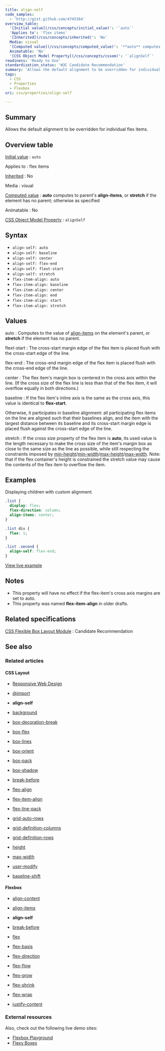 ```yaml
---
title: align-self
code_samples:
  - 'http://gist.github.com/4745364'
overview_table:
  '[Initial value](/css/concepts/initial_value)': '`auto`'
  'Applies to': 'flex items'
  '[Inherited](/css/concepts/inherited)': 'No'
  Media: visual
  '[Computed value](/css/concepts/computed_value)': '**auto** computes to parent''s **align-items**, or **stretch** if the element has no parent; otherwise as specified'
  Animatable: 'No'
  '[CSS Object Model Property](/css/concepts/cssom)': '`alignSelf`'
readiness: 'Ready to Use'
standardization_status: 'W3C Candidate Recommendation'
summary: 'Allows the default alignment to be overridden for individual flex items.'
tags:
  - CSS
  - Properties
  - Flexbox
uri: css/properties/align-self

---
```

## Summary

Allows the default alignment to be overridden for individual flex items.

## Overview table

[Initial value](/css/concepts/initial_value)
:   `auto`

Applies to
:   flex items

[Inherited](/css/concepts/inherited)
:   No

Media
:   visual

[Computed value](/css/concepts/computed_value)
:   **auto** computes to parent's **align-items**, or **stretch** if the element has no parent; otherwise as specified

Animatable
:   No

[CSS Object Model Property](/css/concepts/cssom)
:   `alignSelf`

## Syntax

-   `align-self: auto`
-   `align-self: baseline`
-   `align-self: center`
-   `align-self: flex-end`
-   `align-self: flext-start`
-   `align-self: stretch`
-   `flex-item-align: auto`
-   `flex-item-align: baseline`
-   `flex-item-align: center`
-   `flex-item-align: end`
-   `flex-item-align: start`
-   `flex-item-align: stretch`

## Values

auto
:   Computes to the value of [align-items](/css/properties/align-items) on the element's parent, or **stretch** if the element has no parent.

flext-start
:   The cross-start margin edge of the flex item is placed flush with the cross-start edge of the line.

flex-end
:   The cross-end margin edge of the flex item is placed flush with the cross-end edge of the line.

center
:   The flex item's margin box is centered in the cross axis within the line. (If the cross size of the flex line is less than that of the flex item, it will overflow equally in both directions.)

baseline
:   If the flex item's inline axis is the same as the cross axis, this value is identical to **flex-start**.

Otherwise, it participates in baseline alignment: all participating flex items on the line are aligned such that their baselines align, and the item with the largest distance between its baseline and its cross-start margin edge is placed flush against the cross-start edge of the line.

stretch
:   If the cross size property of the flex item is **auto**, its used value is the length necessary to make the cross size of the item's margin box as close to the same size as the line as possible, while still respecting the constraints imposed by [min-height](/css/properties/min-height)/[min-width](/css/properties/min-width)/[max-height](/css/properties/max-height)/[max-width](/css/properties/max-width). Note: that if the flex container's height is constrained the stretch value may cause the contents of the flex item to overflow the item.

## Examples

Displaying children with custom alignment.

``` css
.list {
  display: flex;
  flex-direction: column;
  align-items: center;
}

.list div {
  flex: 1;
}

.list .second {
  align-self: flex-end;
}
```

[View live example](http://code.webplatform.org/gist/4745364)

## Notes

-   This property will have no effect if the flex-item's cross axis margins are set to auto.
-   This property was named **flex-item-align** in older drafts.

## Related specifications

[CSS Flexible Box Layout Module](http://www.w3.org/TR/css3-flexbox/#align-self-property)
:   Candidate Recommendation

## See also

### Related articles

#### CSS Layout

-   [Responsive Web Design](/concepts/mobile_web/responsive_design)

-   [@import](/css/atrules/@import)

-   **align-self**

-   [background](/css/properties/background)

-   [box-decoration-break](/css/properties/box-decoration-break)

-   [box-flex](/css/properties/box-flex)

-   [box-lines](/css/properties/box-lines)

-   [box-orient](/css/properties/box-orient)

-   [box-pack](/css/properties/box-pack)

-   [box-shadow](/css/properties/box-shadow)

-   [break-before](/css/properties/break-before)

-   [flex-align](/css/properties/flex-align)

-   [flex-item-align](/css/properties/flex-item-align)

-   [flex-line-pack](/css/properties/flex-line-pack)

-   [grid-auto-rows](/css/properties/grid-auto-rows)

-   [grid-definition-columns](/css/properties/grid-definition-columns)

-   [grid-definition-rows](/css/properties/grid-definition-rows)

-   [height](/css/properties/height)

-   [max-width](/css/properties/max-width)

-   [user-modify](/css/properties/user-modify)

-   [baseline-shift](/svg/attributes/baseline-shift)

#### Flexbox

-   [align-content](/css/properties/align-content)

-   [align-items](/css/properties/align-items)

-   **align-self**

-   [break-before](/css/properties/break-before)

-   [flex](/css/properties/flex)

-   [flex-basis](/css/properties/flex-basis)

-   [flex-direction](/css/properties/flex-direction)

-   [flex-flow](/css/properties/flex-flow)

-   [flex-grow](/css/properties/flex-grow)

-   [flex-shrink](/css/properties/flex-shrink)

-   [flex-wrap](/css/properties/flex-wrap)

-   [justify-content](/css/properties/justify-content)

### External resources

Also, check out the following live demo sites:

-   [Flexbox Playground](http://demo.agektmr.com/flexbox/)
-   [Flexy Boxes](http://the-echoplex.net/flexyboxes)
